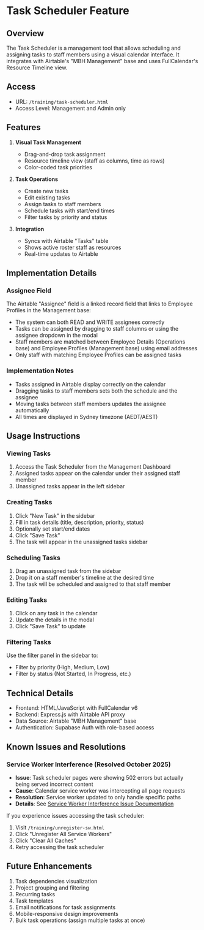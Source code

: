 # Task Scheduler Feature

## Overview
The Task Scheduler is a management tool that allows scheduling and assigning tasks to staff members using a visual calendar interface. It integrates with Airtable's "MBH Management" base and uses FullCalendar's Resource Timeline view.

## Access
- URL: `/training/task-scheduler.html`
- Access Level: Management and Admin only

## Features
1. **Visual Task Management**
   - Drag-and-drop task assignment
   - Resource timeline view (staff as columns, time as rows)
   - Color-coded task priorities

2. **Task Operations**
   - Create new tasks
   - Edit existing tasks
   - Assign tasks to staff members
   - Schedule tasks with start/end times
   - Filter tasks by priority and status

3. **Integration**
   - Syncs with Airtable "Tasks" table
   - Shows active roster staff as resources
   - Real-time updates to Airtable

## Implementation Details

### Assignee Field
The Airtable "Assignee" field is a linked record field that links to Employee Profiles in the Management base:
- The system can both READ and WRITE assignees correctly
- Tasks can be assigned by dragging to staff columns or using the assignee dropdown in the modal
- Staff members are matched between Employee Details (Operations base) and Employee Profiles (Management base) using email addresses
- Only staff with matching Employee Profiles can be assigned tasks

### Implementation Notes
- Tasks assigned in Airtable display correctly on the calendar
- Dragging tasks to staff members sets both the schedule and the assignee
- Moving tasks between staff members updates the assignee automatically
- All times are displayed in Sydney timezone (AEDT/AEST)

## Usage Instructions

### Viewing Tasks
1. Access the Task Scheduler from the Management Dashboard
2. Assigned tasks appear on the calendar under their assigned staff member
3. Unassigned tasks appear in the left sidebar

### Creating Tasks
1. Click "New Task" in the sidebar
2. Fill in task details (title, description, priority, status)
3. Optionally set start/end dates
4. Click "Save Task"
5. The task will appear in the unassigned tasks sidebar

### Scheduling Tasks
1. Drag an unassigned task from the sidebar
2. Drop it on a staff member's timeline at the desired time
3. The task will be scheduled and assigned to that staff member

### Editing Tasks
1. Click on any task in the calendar
2. Update the details in the modal
3. Click "Save Task" to update

### Filtering Tasks
Use the filter panel in the sidebar to:
- Filter by priority (High, Medium, Low)
- Filter by status (Not Started, In Progress, etc.)

## Technical Details
- Frontend: HTML/JavaScript with FullCalendar v6
- Backend: Express.js with Airtable API proxy
- Data Source: Airtable "MBH Management" base
- Authentication: Supabase Auth with role-based access

## Known Issues and Resolutions

### Service Worker Interference (Resolved October 2025)
- **Issue**: Task scheduler pages were showing 502 errors but actually being served incorrect content
- **Cause**: Calendar service worker was intercepting all page requests
- **Resolution**: Service worker updated to only handle specific paths
- **Details**: See [Service Worker Interference Issue Documentation](/docs/05-troubleshooting/SERVICE_WORKER_INTERFERENCE_ISSUE_OCT_2025.md)

If you experience issues accessing the task scheduler:
1. Visit `/training/unregister-sw.html`
2. Click "Unregister All Service Workers"
3. Click "Clear All Caches"
4. Retry accessing the task scheduler

## Future Enhancements
1. Task dependencies visualization
2. Project grouping and filtering
3. Recurring tasks
4. Task templates
5. Email notifications for task assignments
6. Mobile-responsive design improvements
7. Bulk task operations (assign multiple tasks at once)
